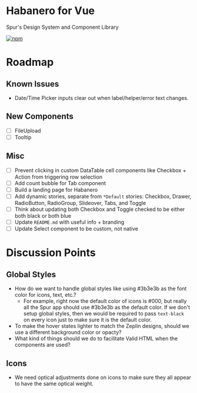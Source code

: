 # Habanero for Vue

Spur's Design System and Component Library

[![npm](https://img.shields.io/npm/v/habanero-vue.svg?style=flat-square)](https://www.npmjs.com/package/habanero-vue)

# Roadmap

## Known Issues

- Date/Time Picker inputs clear out when label/helper/error text changes.

## New Components

- [ ] FileUpload
- [ ] Tooltip

## Misc

- [ ] Prevent clicking in custom DataTable cell components like Checkbox + Action from triggering row selection
- [ ] Add count bubble for Tab component
- [ ] Build a landing page for Habanero
- [ ] Add dynamic stories, separate from `*Default` stories: Checkbox, Drawer, RadioButton, RadioGroup, Slideover, Tabs, and Toggle
- [ ] Think about updating both Checkbox and Toggle checked to be either both black or both blue
- [ ] Update `README.md` with useful info + branding
- [ ] Update Select component to be custom, not native

# Discussion Points

## Global Styles

- How do we want to handle global styles like using #3b3e3b as the font color for icons, text, etc.?
  - For example, right now the default color of icons is #000, but really all the Spur app should use #3b3e3b as the default color. If we don't setup global styles, then we would be required to pass `text-black` on every icon just to make sure it is the default color.
- To make the hover states lighter to match the Zeplin designs, should we use a different background color or opacty?
- What kind of things should we do to facilitate Valid HTML when the components are used?

## Icons

- We need optical adjustments done on icons to make sure they all appear to have the same optical weight.
